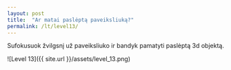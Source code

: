 ```yaml
---
layout: post
title:  "Ar matai paslėptą paveiksliuką?"
permalink: /lt/level13/
---
```

Sufokusuok žvilgsnį už paveiksliuko ir bandyk pamatyti paslėptą 3d objektą.

![Level 13]({{ site.url }}/assets/level_13.png)